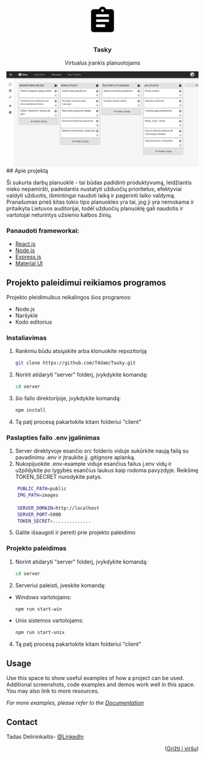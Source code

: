 
<div id="top"></div>

<!-- PROJECT LOGO -->
<br />
<div align="center">
  <a href="https://github.com/T4dam/Tasky.git">
    <img src="./client/public/logo.png" alt="Logo" width="80" height="80">
  </a>

<h3 align="center">Tasky</h3>

  <p align="center">
   Virtualus įrankis planuotojams
    <br />
  </p>
</div>



<a href="https://github.com/T4dam/Tasky.git">
 <img src="./client/public/demo.png" alt="Demo" width="auto" height="auto">
</a>
<!-- ABOUT THE PROJECT -->
## Apie projektą

Ši sukurta darbų planuoklė - tai būdas padidinti produktyvumą, leidžiantis nieko nepamiršti, padedantis nustatyti užduočių prioritetus, efektyviai valdyti užduotis, išmintingai naudoti laiką ir pagerinti laiko valdymą. Pranašumas prieš kitas tokio tipo planuokles yra tai, jog ji yra nemokama ir pritaikyta Lietuvos auditorijai, todėl užduočių planuoklę gali naudotis ir vartotojai neturintys užsienio kalbos žinių.





### Panaudoti frameworkai:

* [React.js](https://reactjs.org/)
* [Node.js](https://nodejs.org/en/)
* [Express.js](https://expressjs.com)
* [Material UI](https://mui.com)






<!-- GETTING STARTED -->
## Projekto paleidimui reikiamos programos

Projekto pleidimuibus reikalingos šios programos:
- Node.js
- Naršyklė
- Kodo editorius

### Instaliavimas

1. Rankiniu būdu atsiųskite arba klonuokite repozitoriją
   ```sh
   git clone https://github.com/T4dam/Tasky.git
   ```
3. Norint atidaryti "server" folderį, įvykdykite komandą:
   ```sh
   cd server
   ```
4. šio failo direktorijoje, įvykdykite komandą:
   ```sh
   npm install
   ```
5. Tą patį procesą pakartokite kitam folderiui "client"


### Paslapties failo .env įgalinimas
1. Server direktyvoje esančio src folderio viduje sukūrkite naują failą su pavadinimu .env ir įtraukite jį .gitignore aplanką.
2.  Nukopijuokite .env-example viduje esančius failus į.env vidų ir užpildykite po lygybės esančius laukus kaip rodoma pavyzdyje. Reikšmę TOKEN_SECRET nurodykite patys.
```sh
    PUBLIC_PATH=public
    IMG_PATH=images

    SERVER_DOMAIN=http://localhost
    SERVER_PORT=5000
    TOKEN_SECRET=..............
   ```
5. Galite išsaugoti ir pereiti prie projekto paleidimo

### Projekto paleidimas

1. Norint atidaryti "server" folderį, įvykdykite komandą:
   ```sh
   cd server
   ```
3. Serveriui paleisti, įveskite komandą:
* Windows vartotojams:
    ```sh
    npm run start-win
    ```
* Unix sistemos vartotojams:
    ```sh
    npm run start-unix
    ```
4. Tą patį procesą pakartokite kitam folderiui "client"


<!-- USAGE EXAMPLES -->
## Usage

Use this space to show useful examples of how a project can be used. Additional screenshots, code examples and demos work well in this space. You may also link to more resources.

_For more examples, please refer to the [Documentation](https://example.com)_




<!-- CONTACT -->
## Contact

Tadas Delininkaitis- [@LinkedIn](https://www.linkedin.com/in/tadasdelininkaitis/)




<p align="right">(<a href="#top">Grįžti į viršų</a>)</p>
